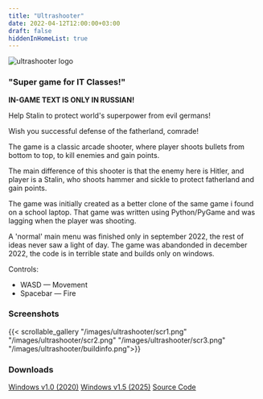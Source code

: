 ```yaml
---
title: "Ultrashooter"
date: 2022-04-12T12:00:00+03:00
draft: false
hiddenInHomeList: true
---
```


![ultrashooter logo](/images/ultrashooter/icon1.png)

### "Super game for IT Classes!"

**IN-GAME TEXT IS ONLY IN RUSSIAN!**

Help Stalin to protect world's superpower from evil germans!

Wish you successful defense of the fatherland, comrade!

The game is a classic arcade shooter, where player shoots bullets from bottom to top, to kill enemies and gain points.

The main difference of this shooter is that the enemy here is Hitler, and player is a Stalin, who shoots hammer and sickle to protect fatherland and gain points.

The game was initially created as a better clone of the same game i found on a school laptop. That game was written using Python/PyGame and was lagging when the player was shooting.

A 'normal' main menu was finished only in september 2022, the rest of ideas never saw a light of day. The game was abandonded in december 2022, the code is in terrible state and builds only on windows.

Controls:
- WASD — Movement
- Spacebar — Fire

### Screenshots
{{< scrollable_gallery "/images/ultrashooter/scr1.png" "/images/ultrashooter/scr2.png" "/images/ultrashooter/scr3.png" "/images/ultrashooter/buildinfo.png">}}

### Downloads
[Windows v1.0 (2020)](https://storage.googleapis.com/sage-momentum-140108.appspot.com/ultrashooter/pc_build/ultrashooter_build.zip)
[Windows v1.5 (2025)](https://homedl.sergds.xyz/game_releases/ultrashooter/ultrashooter-1.5-win.zip)
[Source Code](https://github.com/sergds/ultrashooter)